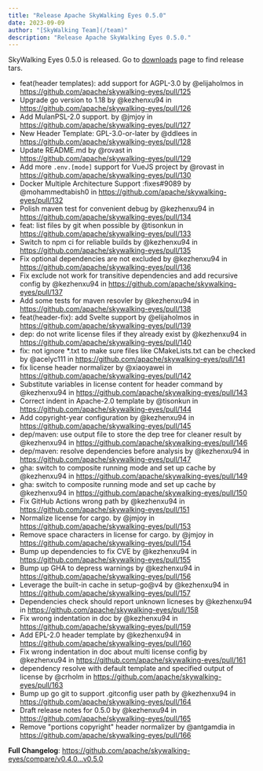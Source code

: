 ```yaml
---
title: "Release Apache SkyWalking Eyes 0.5.0"
date: 2023-09-09
author: "[SkyWalking Team](/team)"
description: "Release Apache SkyWalking Eyes 0.5.0."
---
```


SkyWalking Eyes 0.5.0 is released. Go to [downloads](/downloads) page to find release tars.

* feat(header templates): add support for AGPL-3.0 by @elijaholmos in https://github.com/apache/skywalking-eyes/pull/125
* Upgrade go version to 1.18 by @kezhenxu94 in https://github.com/apache/skywalking-eyes/pull/126
* Add MulanPSL-2.0 support. by @jmjoy in https://github.com/apache/skywalking-eyes/pull/127
* New Header Template: GPL-3.0-or-later by @ddlees in https://github.com/apache/skywalking-eyes/pull/128
* Update README.md by @rovast in https://github.com/apache/skywalking-eyes/pull/129
* Add more `.env.[mode]` support for VueJS project by @rovast in https://github.com/apache/skywalking-eyes/pull/130
* Docker Multiple Architecture Support :fixes#9089 by @mohammedtabish0 in https://github.com/apache/skywalking-eyes/pull/132
* Polish maven test for convenient debug by @kezhenxu94 in https://github.com/apache/skywalking-eyes/pull/134
* feat: list files by git when possible by @tisonkun in https://github.com/apache/skywalking-eyes/pull/133
* Switch to npm ci for reliable builds by @kezhenxu94 in https://github.com/apache/skywalking-eyes/pull/135
* Fix optional dependencies are not excluded by @kezhenxu94 in https://github.com/apache/skywalking-eyes/pull/136
* Fix exclude not work for transitive dependencies and add recursive config by @kezhenxu94 in https://github.com/apache/skywalking-eyes/pull/137
* Add some tests for maven resovler by @kezhenxu94 in https://github.com/apache/skywalking-eyes/pull/138
* feat(header-fix): add Svelte support by @elijaholmos in https://github.com/apache/skywalking-eyes/pull/139
* dep: do not write license files if they already exist by @kezhenxu94 in https://github.com/apache/skywalking-eyes/pull/140
* fix: not ignore *.txt to make sure files like CMakeLists.txt can be checked by @acelyc111 in https://github.com/apache/skywalking-eyes/pull/141
* fix license header normalizer by @xiaoyawei in https://github.com/apache/skywalking-eyes/pull/142
* Substitute variables in license content for header command by @kezhenxu94 in https://github.com/apache/skywalking-eyes/pull/143
* Correct indent in Apache-2.0 template by @tisonkun in https://github.com/apache/skywalking-eyes/pull/144
* Add copyright-year configuration by @kezhenxu94 in https://github.com/apache/skywalking-eyes/pull/145
* dep/maven: use output file to store the dep tree for cleaner result by @kezhenxu94 in https://github.com/apache/skywalking-eyes/pull/146
* dep/maven: resolve dependencies before analysis by @kezhenxu94 in https://github.com/apache/skywalking-eyes/pull/147
* gha: switch to composite running mode and set up cache by @kezhenxu94 in https://github.com/apache/skywalking-eyes/pull/149
* gha: switch to composite running mode and set up cache by @kezhenxu94 in https://github.com/apache/skywalking-eyes/pull/150
* Fix GitHub Actions wrong path by @kezhenxu94 in https://github.com/apache/skywalking-eyes/pull/151
* Normalize license for cargo. by @jmjoy in https://github.com/apache/skywalking-eyes/pull/153
* Remove space characters in license for cargo. by @jmjoy in https://github.com/apache/skywalking-eyes/pull/154
* Bump up dependencies to fix CVE by @kezhenxu94 in https://github.com/apache/skywalking-eyes/pull/155
* Bump up GHA to depress warnings by @kezhenxu94 in https://github.com/apache/skywalking-eyes/pull/156
* Leverage the built-in cache in setup-go@v4 by @kezhenxu94 in https://github.com/apache/skywalking-eyes/pull/157
* Dependencies check should report unknown licneses by @kezhenxu94 in https://github.com/apache/skywalking-eyes/pull/158
* Fix wrong indentation in doc by @kezhenxu94 in https://github.com/apache/skywalking-eyes/pull/159
* Add EPL-2.0 header template by @kezhenxu94 in https://github.com/apache/skywalking-eyes/pull/160
* Fix wrong indentation in doc about multi license config by @kezhenxu94 in https://github.com/apache/skywalking-eyes/pull/161
* dependency resolve with default template and specified output of license by @crholm in https://github.com/apache/skywalking-eyes/pull/163
* Bump up go git to support .gitconfig user path by @kezhenxu94 in https://github.com/apache/skywalking-eyes/pull/164
* Draft release notes for 0.5.0 by @kezhenxu94 in https://github.com/apache/skywalking-eyes/pull/165
* Remove "portions copyright" header normalizer by @antgamdia in https://github.com/apache/skywalking-eyes/pull/166

**Full Changelog**: https://github.com/apache/skywalking-eyes/compare/v0.4.0...v0.5.0
